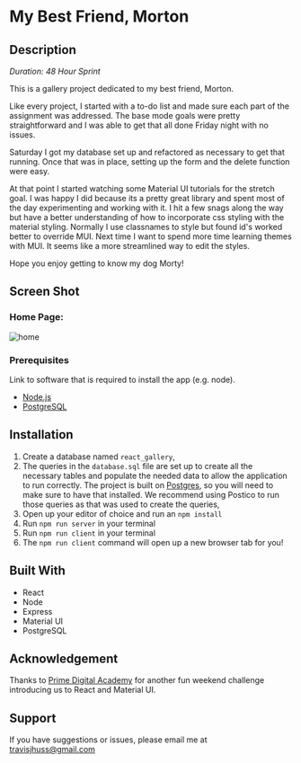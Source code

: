 # My Best Friend, Morton

## Description

_Duration: 48 Hour Sprint_

This is a gallery project dedicated to my best friend, Morton. 

Like every project, I started with a to-do list and made sure each part of the assignment was addressed. The base mode goals were pretty straightforward and I was able to get that all done Friday night with no issues. 

Saturday I got my database set up and refactored as necessary to get that running. Once that was in place, setting up the form and the delete function were easy. 

At that point I started watching some Material UI tutorials for the stretch goal. I was happy I did because its a pretty great library and spent most of the day experimenting and working with it. I hit a few snags along the way but have a better understanding of how to incorporate css styling with the material styling. Normally I use classnames to style but found id's worked better to override MUI. Next time I want to spend more time learning themes with MUI. It seems like a more streamlined way to edit the styles. 

Hope you enjoy getting to know my dog Morty!

## Screen Shot

### Home Page:
![home](public/images/morty.png)

### Prerequisites

Link to software that is required to install the app (e.g. node).

- [Node.js](https://nodejs.org/en/)
- [PostgreSQL](https://www.postgresql.org/)

## Installation

1. Create a database named `react_gallery`,
2. The queries in the `database.sql` file are set up to create all the necessary tables and populate the needed data to allow the application to run correctly. The project is built on [Postgres](https://www.postgresql.org/download/), so you will need to make sure to have that installed. We recommend using Postico to run those queries as that was used to create the queries, 
3. Open up your editor of choice and run an `npm install`
4. Run `npm run server` in your terminal
5. Run `npm run client` in your terminal
6. The `npm run client` command will open up a new browser tab for you!

## Built With

- React
- Node
- Express
- Material UI
- PostgreSQL

## Acknowledgement
Thanks to [Prime Digital Academy](https://www.primeacademy.io) for another fun weekend challenge introducing us to React and Material UI. 

## Support
If you have suggestions or issues, please email me at [travisjhuss@gmail.com](https://www.gmail.com)